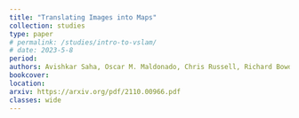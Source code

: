 ```yaml
---
title: "Translating Images into Maps"
collection: studies
type: paper
# permalink: /studies/intro-to-vslam/ 
# date: 2023-5-8
period: 
authors: Avishkar Saha, Oscar M. Maldonado, Chris Russell, Richard Bowden
bookcover: 
location: 
arxiv: https://arxiv.org/pdf/2110.00966.pdf
classes: wide
---
```

